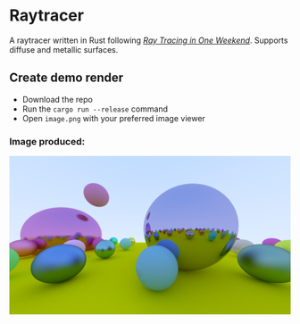 # Raytracer
A raytracer written in Rust following [_Ray Tracing in One Weekend_](https://raytracing.github.io/books/RayTracingInOneWeekend.html).
Supports diffuse and metallic surfaces.

## Create demo render
- Download the repo
- Run the `cargo run --release` command
- Open `image.png` with your preferred image viewer

### Image produced:
![demo render](renders/final%20render.png)